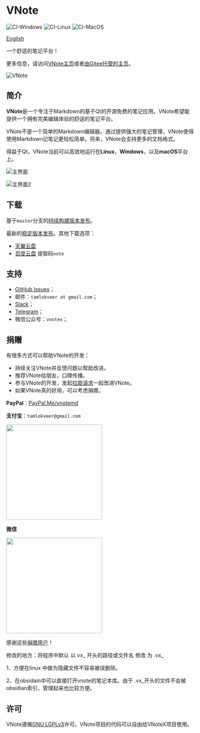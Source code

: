 # VNote
![CI-Windows](https://github.com/vnotex/vnote/workflows/CI-Windows/badge.svg) ![CI-Linux](https://github.com/vnotex/vnote/workflows/CI-Linux/badge.svg) ![CI-MacOS](https://github.com/vnotex/vnote/workflows/CI-MacOS/badge.svg)

[English](README.md)

一个舒适的笔记平台！

更多信息，请访问[VNote主页](https://vnotex.github.io/vnote)或者[由Gitee托管的主页](https://tamlok.gitee.io/vnote)。

![VNote](pics/vnote.png)

## 简介
**VNote**是一个专注于Markdown的基于Qt的开源免费的笔记应用。VNote希望能提供一个拥有完美编辑体验的舒适的笔记平台。

VNote不是一个简单的Markdown编辑器。通过提供强大的笔记管理，VNote使得使用Markdown记笔记更轻松简单。将来，VNote会支持更多的文档格式。

得益于Qt，VNote当前可以高效地运行在**Linux**，**Windows**，以及**macOS**平台上。

![主界面](pics/main.png)

![主界面2](pics/main2.png)

## 下载
基于`master`分支的[持续构建版本发布](https://github.com/vnotex/vnote/releases/tag/continuous-build)。

最新的[稳定版本发布](https://github.com/vnotex/vnote/releases/latest)。其他下载选项：

* [天翼云盘](https://cloud.189.cn/t/Av67NvmEJVBv)
* [百度云盘](https://pan.baidu.com/s/1Fou1flmBsQUQ8Qs9V_M6Aw) 提取码`note`

## 支持
* [GitHub Issues](https://github.com/vnotex/vnote/issues)；
* 邮件：`tamlokveer at gmail.com`；
* [Slack](https://join.slack.com/t/vnote/shared_invite/enQtNDg2MzY0NDg3NzI4LTVhMzBlOTY0YzVhMmQyMTFmZDdhY2M3MDQxYTBjOTA2Y2IxOGRiZjg2NzdhMjkzYmUyY2VkMWJlZTNhMTQyODU)；
* [Telegram](https://t.me/vnotex)；
* 微信公众号：`vnotex`；

## 捐赠
有很多方式可以帮助VNote的开发：

* 持续关注VNote并反馈问题以帮助改进。
* 推荐VNote给朋友，口碑传播。
* 参与VNote的开发，发起[拉取请求](https://github.com/vnotex/vnote/pulls)一起改进VNote。
* 如果VNote真的好用，可以考虑捐赠。

**PayPal**：[PayPal.Me/vnotemd](https://www.paypal.me/vnotemd)

**支付宝**：`tamlokveer@gmail.com`

<img src="pics/alipay.png" width="256px" height="256px" />

**微信**

<img src="pics/wechat_pay.png" width="256px" height="256px" />

感谢这些[捐赠用户](https://github.com/vnotex/vnote/wiki/Donate-List)！


修改的地方：将程序中默认 以 vx_ 开头的路径或文件名 修改 为 .vx_ 

1、方便在linux 中做为隐藏文件不容易被误删除。

2、在obsidain中可以直接打开vnote的笔记本库。由于 .vx_开头的文件不会被obsidian索引，管理起来也比较方便。

## 许可
VNote遵循[GNU LGPLv3](https://opensource.org/licenses/LGPL-3.0)许可。VNote项目的代码可以自由给VNoteX项目使用。
